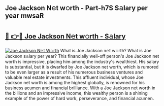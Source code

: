 ## Joe Jackson N𝚎t w𝚘rth - Part-h7S S𝚊lary per year mwsaR

# <h2><a href="http://gc4wrtn.nevu.top/?p=Joe+Jackson">🔗 👉🔴 Joe Jackson N𝚎t w𝚘rth - S𝚊lary</a></h2>

[![Joe Jackson N𝚎t W𝚘rth](https://i.imgur.com/Oavwk0R.jpeg)](http://gc4wrtn.nevu.top/?p=Joe+Jackson)
What is Joe Jackson n𝚎t w𝚘rth? What is Joe Jackson s𝚊lary per year?
This financially well-off person's Joe Jackson net worth is impressive, placing him among the industry's wealthiest. His salary is substantial, but it is dwarfed by Joe Jackson net worth, which is rumored to be even larger as a result of his numerous business ventures and valuable real estate investments. This affluent individual, whose Joe Jackson net worth is among the highest globally, is renowned for his business acumen and financial brilliance. With a Joe Jackson net worth in the billions and an impressive income, this wealthy person is a shining example of the power of hard work, perseverance, and financial acumen.
